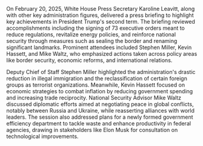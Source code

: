 On February 20, 2025, White House Press Secretary Karoline Leavitt, along with other key administration figures, delivered a press briefing to highlight key achievements in President Trump's second term. The briefing reviewed accomplishments including the signing of 73 executive orders meant to reduce regulations, revitalize energy policies, and reinforce national security through measures such as sealing the border and renaming significant landmarks. Prominent attendees included Stephen Miller, Kevin Hassett, and Mike Waltz, who emphasized actions taken across policy areas like border security, economic reforms, and international relations.

Deputy Chief of Staff Stephen Miller highlighted the administration's drastic reduction in illegal immigration and the reclassification of certain foreign groups as terrorist organizations. Meanwhile, Kevin Hassett focused on economic strategies to combat inflation by reducing government spending and increasing trade reciprocity. National Security Advisor Mike Waltz discussed diplomatic efforts aimed at negotiating peace in global conflicts, notably between Russia and Ukraine, while reasserting alliances with world leaders. The session also addressed plans for a newly formed government efficiency department to tackle waste and enhance productivity in federal agencies, drawing in stakeholders like Elon Musk for consultation on technological improvements.